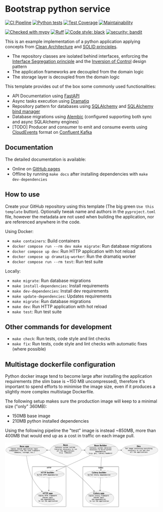# Bootstrap python service
[![CI Pipeline](https://github.com/febus982/bootstrap-python-fastapi/actions/workflows/ci-pipeline.yml/badge.svg)](https://github.com/febus982/bootstrap-python-fastapi/actions/workflows/ci-pipeline.yml)
[![Python tests](https://github.com/febus982/bootstrap-python-fastapi/actions/workflows/python-tests.yml/badge.svg?branch=main)](https://github.com/febus982/bootstrap-python-fastapi/actions/workflows/python-tests.yml)
[![Test Coverage](https://api.codeclimate.com/v1/badges/a2ab183e64778e21ae14/test_coverage)](https://codeclimate.com/github/febus982/bootstrap-python-fastapi/test_coverage)
[![Maintainability](https://api.codeclimate.com/v1/badges/a2ab183e64778e21ae14/maintainability)](https://codeclimate.com/github/febus982/bootstrap-python-fastapi/maintainability)

[![Checked with mypy](https://www.mypy-lang.org/static/mypy_badge.svg)](https://mypy-lang.org/)
[![Ruff](https://img.shields.io/endpoint?url=https://raw.githubusercontent.com/charliermarsh/ruff/main/assets/badge/v1.json)](https://github.com/charliermarsh/ruff)
[![Code style: black](https://img.shields.io/badge/code%20style-black-000000.svg)](https://github.com/psf/black)
[![security: bandit](https://img.shields.io/badge/security-bandit-yellow.svg)](https://github.com/PyCQA/bandit)

This is an example implementation of a python application applying
concepts from [Clean Architecture](https://blog.cleancoder.com/uncle-bob/2012/08/13/the-clean-architecture.html)
and [SOLID principles](https://en.wikipedia.org/wiki/SOLID).

* The repository classes are isolated behind interfaces, enforcing the [Interface Segregation principle](https://en.wikipedia.org/wiki/Interface_segregation_principle) 
  and the [Inversion of Control](https://en.wikipedia.org/wiki/Inversion_of_control) design pattern
* The application frameworks are decoupled from the domain logic
* The storage layer is decoupled from the domain logic

This template provides out of the box some commonly used functionalities:

* API Documentation using [FastAPI](https://fastapi.tiangolo.com/)
* Async tasks execution using [Dramatiq](https://dramatiq.io/index.html)
* Repository pattern for databases using [SQLAlchemy](https://www.sqlalchemy.org/) and [SQLAlchemy bind manager](https://febus982.github.io/sqlalchemy-bind-manager/stable/)
* Database migrations using [Alembic](https://alembic.sqlalchemy.org/en/latest/) (configured supporting both sync and async SQLAlchemy engines)
* [TODO] Producer and consumer to emit and consume events using [CloudEvents](https://cloudevents.io/) format on [Confluent Kafka](https://docs.confluent.io/kafka-clients/python/current/overview.html)

## Documentation

The detailed documentation is available:

* Online on [GitHub pages](https://febus982.github.io/bootstrap-python-fastapi/)
* Offline by running `make docs` after installing dependencies with `make dev-dependencies`

## How to use

Create your GitHub repository using this template (The big green `Use this template` button).
Optionally tweak name and authors in the `pyproject.toml` file, however the metadata
are not used when building the application, nor are referenced anywhere in the code.

Using Docker:

* `make containers`: Build containers
* `docker compose run --rm dev make migrate`: Run database migrations
* `docker compose up dev`: Run HTTP application with hot reload
* `docker compose up dramatiq-worker`: Run the dramatiq worker
* `docker compose run --rm test`: Run test suite

Locally:

* `make migrate`: Run database migrations
* `make install-dependencies`: Install requirements
* `make dev-dependencies`: Install dev requirements
* `make update-dependencies`: Updates requirements
* `make migrate`: Run database migrations
* `make dev`: Run HTTP application with hot reload
* `make test`: Run test suite

## Other commands for development

* `make check`: Run tests, code style and lint checks
* `make fix`: Run tests, code style and lint checks with automatic fixes (where possible)

## Multistage dockerfile configuration

Python docker image tend to become large after installing the application requirements
(the slim base is ~150 MB uncompressed), therefore it's important to spend efforts
to minimise the image size, even if it produces a slightly more complex multistage
Dockerfile.

The following setup makes sure the production image will keep to a minimal size ("only" 360MB):
 * 150MB base image
 * 210MB python installed dependencies

Using the following pipeline the "test" image is instead ~850MB, more than 400MB that would
end up as a cost in traffic on each image pull.

![](docs/puml/docker-container.png)
